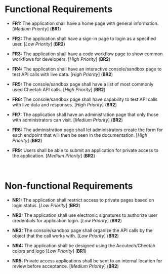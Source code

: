 # Functional Requirements
- **FR1:** The application shall have a home page with general information. [*Medium Priority*] (**BR1**)

- **FR2:** The application shall have a sign-in page to login as a specified user. [*Low Priority*] (**BR2**)

- **FR3:** The application shall have a code workflow page to show common workflows for developers. [*High Priority*] (**BR2**)

- **FR4:** The application shall have an interactive console/sandbox page to test API calls with live data. [*High Priority*] (**BR2**)

- **FR5:** The console/sandbox page shall have a list of most commonly used Cheetah API calls. [*High Priority*] (**BR2**)

- **FR6:** The console/sandbox page shall have capability to test API calls with live data and responses. [*High Priority*] (**BR2**)

- **FR7:** The application shall have an administration page that only those with administrators can visit. [*Medium Priority*] (**BR2**)

- **FR8:** The administration page shall let administrators create the form for each endpoint that will then be seen in the documentation. [*High Priority*] (**BR2**)

- **FR9:** Users shall be able to submit an application for private access to the application. [*Medium Priority*] (**BR2**)


<br>

# Non-functional Requirements
- **NR1:** The application shall restrict access to private pages based on login status. [*Low Priority*] (**BR2**)

- **NR2:** The application shall use electronic signatures to authorize user credentials for application login. [*Low Priority*] (**BR2**)

- **NR3:** The console/sandbox page shall organize the API calls by the object that the call works with. [*Low Priority*] (**BR2**)

- **NR4:** The application shall be designed using the Accutech/Cheetah colors and logo [*Low Priority*] (**BR1**)

- **NR5:** Private access applications shall be sent to an internal location for review before acceptance. [*Medium Priority*] (**BR2**)